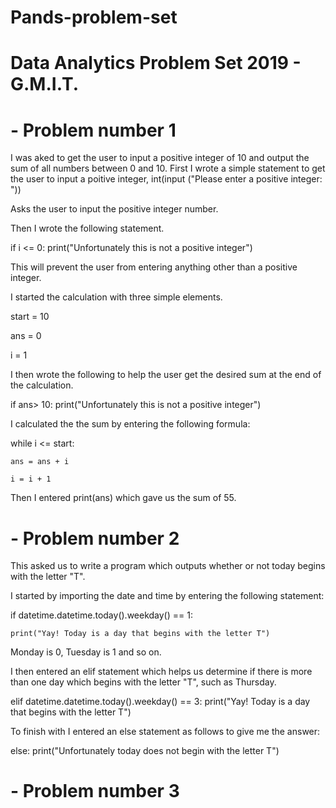 # Pands-problem-set
# Data Analytics Problem Set 2019 - G.M.I.T.

# - Problem number 1

I was aked to get the user to input a positive integer of 10 and output the sum of all numbers between 0 and 10. 
First I wrote a simple statement to get the user to input a poitive integer, int(input ("Please enter a positive integer: "))

Asks the user to input the positive integer number.

Then I wrote the following statement. 

if i <= 0:
  print("Unfortunately this is not a positive integer")

This will prevent the user from entering anything other than a positive integer.


I started the calculation with three simple elements.

  start = 10

  ans = 0 

  i = 1

I then wrote the following to help the user get the desired sum at the end of the calculation. 

if ans> 10: 
  print("Unfortunately this is not a positive integer")

I calculated the the sum by entering the following formula: 

  while i <= start:

    ans = ans + i

    i = i + 1

Then I entered print(ans) which gave us the sum of 55. 


# - Problem number 2

This asked us to write a program which outputs whether or not today begins with the letter "T". 

I started by importing the date and time by entering the following statement:

 if datetime.datetime.today().weekday() == 1:

    print("Yay! Today is a day that begins with the letter T")

Monday is 0, Tuesday is 1 and so on. 

I then entered an elif statement which helps us determine if there is more than one day which begins with the letter "T", such as Thursday. 

elif datetime.datetime.today().weekday() == 3:
    print("Yay! Today is a day that begins with the letter T")

To finish with I entered an else statement as follows to give me the answer: 

else:
    print("Unfortunately today does not begin with the letter T")


# - Problem number 3


